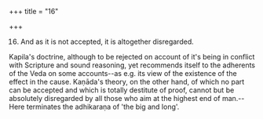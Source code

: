 +++
title = "16"

+++




16. And as it is not accepted, it is altogether disregarded.

Kapila's doctrine, although to be rejected on account of it's being in conflict with Scripture and sound reasoning, yet recommends itself to the adherents of the Veda on some accounts--as e.g. its view of the existence of the effect in the cause. Kaṇāda's theory, on the other hand, of which no part can be accepted and which is totally destitute of proof, cannot but be absolutely disregarded by all those who aim at the highest end of man.--Here terminates the adhikaraṇa of 'the big and long'.

